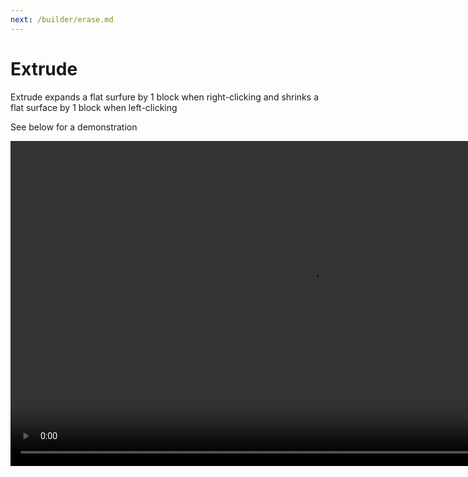 ```yaml
---
next: /builder/erase.md
---
```


# Extrude

Extrude expands a flat surfure by 1 block when right-clicking and shrinks a flat surface by 1 block when left-clicking

See below for a demonstration

<video width="960" height="520" controls autoplay loop>
    <source src="/images/ExtrudeTool.mp4" type="video/mp4">
</video>

